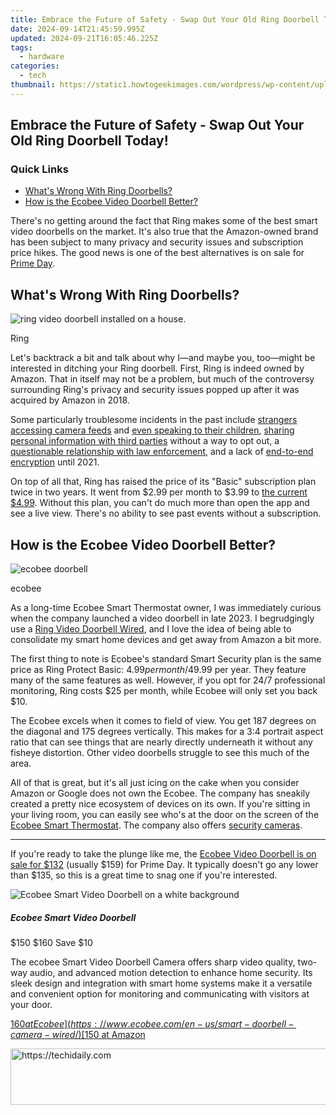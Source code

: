 ```yaml
---
title: Embrace the Future of Safety - Swap Out Your Old Ring Doorbell Today!
date: 2024-09-14T21:45:59.995Z
updated: 2024-09-21T16:05:46.225Z
tags:
  - hardware
categories:
  - tech
thumbnail: https://static1.howtogeekimages.com/wordpress/wp-content/uploads/2024/07/ecobee-smart-doorbell.jpg
---
```


## Embrace the Future of Safety - Swap Out Your Old Ring Doorbell Today!

### Quick Links

* [What's Wrong With Ring Doorbells?](https://blue-screen-error.techidaily.com/dpc-violation-alert-overcome-the-challenge-in-a-matter-of-minutes-tutorial/)
* [How is the Ecobee Video Doorbell Better?](https://fake-location.techidaily.com/all-must-knows-to-use-fake-gps-go-location-spoofer-on-tecno-spark-10-4g-drfone-by-drfone-virtual-android/)

 There's no getting around the fact that Ring makes some of the best smart video doorbells on the market. It's also true that the Amazon-owned brand has been subject to many privacy and security issues and subscription price hikes. The good news is one of the best alternatives is on sale for [Prime Day](https://unlock-android.techidaily.com/in-2024-still-using-pattern-locks-with-xiaomi-redmi-12-5g-tips-tricks-and-helpful-advice-by-drfone-android/).

##  What's Wrong With Ring Doorbells?

![ring video doorbell installed on a house.](https://static1.howtogeekimages.com/wordpress/wp-content/uploads/2024/03/ring-video-doorbell.jpg) 

Ring

 Let's backtrack a bit and talk about why I—and maybe you, too—might be interested in ditching your Ring doorbell. First, Ring is indeed owned by Amazon. That in itself may not be a problem, but much of the controversy surrounding Ring's privacy and security issues popped up after it was acquired by Amazon in 2018.

 Some particularly troublesome incidents in the past include [strangers accessing camera feeds](https://www.wsls.com/news/virginia/2019/12/20/hacker-wreaks-havoc-over-virginia-family-through-ring-security-system/) and [even speaking to their children](https://abcnews.go.com/US/ring-security-camera-hacks-homeowners-subjected-racial-abuse/story?id=67679790), [sharing personal information with third parties](https://www.eff.org/deeplinks/2020/01/ring-doorbell-app-packed-third-party-trackers) without a way to opt out, a [questionable relationship with law enforcement](https://www.theverge.com/2022/7/14/23219419/amazon-ring-law-enforcement-no-warrant-no-consent), and a lack of [end-to-end encryption](https://youtube-blog.techidaily.com/ed-2024-approved-from-editing-to-sharing-youtube-mastery-with-adobe-premiere/) until 2021.

 On top of all that, Ring has raised the price of its "Basic" subscription plan twice in two years. It went from $2.99 per month to $3.99 to [the current $4.99](https://change-location.techidaily.com/home-button-not-working-on-vivo-y78t-here-are-real-fixes-drfone-by-drfone-fix-android-problems-fix-android-problems/). Without this plan, you can't do much more than open the app and see a live view. There's no ability to see past events without a subscription.

##  How is the Ecobee Video Doorbell Better?

![ecobee doorbell](https://static1.howtogeekimages.com/wordpress/wp-content/uploads/2024/07/ecobee-doorbell.jpeg) 

ecobee

 As a long-time Ecobee Smart Thermostat owner, I was immediately curious when the company launched a video doorbell in late 2023\. I begrudgingly use a [Ring Video Doorbell Wired](https://amazon.com/dp/B08CKHPP52?tag=htgprimedaysite-20), and I love the idea of being able to consolidate my smart home devices and get away from Amazon a bit more.

 The first thing to note is Ecobee's standard Smart Security plan is the same price as Ring Protect Basic: $4.99 per month/$49.99 per year. They feature many of the same features as well. However, if you opt for 24/7 professional monitoring, Ring costs $25 per month, while Ecobee will only set you back $10.

 The Ecobee excels when it comes to field of view. You get 187 degrees on the diagonal and 175 degrees vertically. This makes for a 3:4 portrait aspect ratio that can see things that are nearly directly underneath it without any fisheye distortion. Other video doorbells struggle to see this much of the area.

 All of that is great, but it's all just icing on the cake when you consider Amazon or Google does not own the Ecobee. The company has sneakily created a pretty nice ecosystem of devices on its own. If you're sitting in your living room, you can easily see who's at the door on the screen of the [Ecobee Smart Thermostat](https://amazon.com/dp/B09XXS48P8?tag=htgprimedaysite-20). The company also offers [security cameras](https://amazon.com/dp/B087D6DRCC?tag=htgprimedaysite-20).

---

 If you're ready to take the plunge like me, the [Ecobee Video Doorbell is on sale for $132](https://amazon.com/dp/B0C424CVZ8?tag=htgprimedaysite-20) (usually $159) for Prime Day. It typically doesn't go any lower than $135, so this is a great time to snag one if you're interested.

![Ecobee Smart Video Doorbell on a white background](https://static1.howtogeekimages.com/wordpress/wp-content/uploads/2024/07/ecobee-smart-video-doorbell-on-a-whitebackground.jpg) 

#####  Ecobee Smart Video Doorbell

$150 $160 Save $10 

The ecobee Smart Video Doorbell Camera offers sharp video quality, two-way audio, and advanced motion detection to enhance home security. Its sleek design and integration with smart home systems make it a versatile and convenient option for monitoring and communicating with visitors at your door.

[$160 at Ecobee](https://www.ecobee.com/en-us/smart-doorbell-camera-wired/) [$150 at Amazon](https://amazon.com/dp/B0C424CVZ8?tag=htgprimedaysite-20)

<ins class="adsbygoogle"
     style="display:block"
     data-ad-format="autorelaxed"
     data-ad-client="ca-pub-7571918770474297"
     data-ad-slot="1223367746"></ins>

<ins class="adsbygoogle"
     style="display:block"
     data-ad-client="ca-pub-7571918770474297"
     data-ad-slot="8358498916"
     data-ad-format="auto"
     data-full-width-responsive="true"></ins>



<!-- affiliate ads begin -->
<a href="https://aligracehair.sjv.io/c/5597632/1925570/19272" target="_top" id="1925570">
  <img src="//a.impactradius-go.com/display-ad/19272-1925570" border="0" alt="https://techidaily.com" width="728" height="90"/>
</a>
<img height="0" width="0" src="https://aligracehair.sjv.io/i/5597632/1925570/19272" style="position:absolute;visibility:hidden;" border="0" />
<!-- affiliate ads end -->

